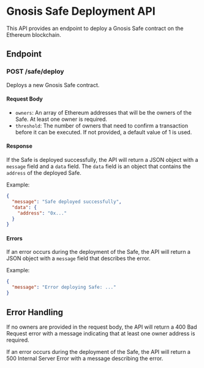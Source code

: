 # Gnosis Safe Deployment API

This API provides an endpoint to deploy a Gnosis Safe contract on the Ethereum blockchain.

## Endpoint

### POST /safe/deploy

Deploys a new Gnosis Safe contract.

#### Request Body

- `owners`: An array of Ethereum addresses that will be the owners of the Safe. At least one owner is required.
- `threshold`: The number of owners that need to confirm a transaction before it can be executed. If not provided, a default value of 1 is used.

#### Response

If the Safe is deployed successfully, the API will return a JSON object with a `message` field and a `data` field. The `data` field is an object that contains the `address` of the deployed Safe.

Example:

```json
{
  "message": "Safe deployed successfully",
  "data": {
    "address": "0x..."
  }
}
```

#### Errors

If an error occurs during the deployment of the Safe, the API will return a JSON object with a `message` field that describes the error.

Example:

```json
{
  "message": "Error deploying Safe: ..."
}
```

## Error Handling

If no owners are provided in the request body, the API will return a 400 Bad Request error with a message indicating that at least one owner address is required.

If an error occurs during the deployment of the Safe, the API will return a 500 Internal Server Error with a message describing the error.